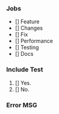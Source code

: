 ### Jobs

* [] Feature
* [] Changes
* [] Fix
* [] Performance
* [] Testing
* [] Docs


### Include Test

1. [] Yes.
2. [] No.


### Error MSG

